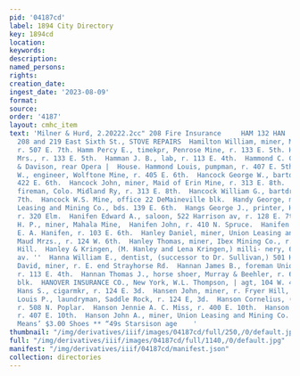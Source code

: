 ```yaml
---
pid: '04187cd'
label: 1894 City Directory
key: 1894cd
location: 
keywords: 
description: 
named_persons: 
rights: 
creation_date: 
ingest_date: '2023-08-09'
format: 
source: 
order: '4187'
layout: cmhc_item
text: 'Milner & Hurd, 2.20222.2cc" 208 Fire Insurance     HAM 132 HAN     E, H. ANDREWS,
  208 and 219 East Sixth St., STOVE REPAIRS  Hamilton William, miner, Mahala Mine,
  r. 507 E. 7th. Hamm Percy E., timekpr, Penrose Mine, r. 133 E. 5th. Hamm Sarah EK.
  Mrs., r. 133 E. 5th.  Hamman J. B., lab, r. 113 E. 4th.  Hammond C. C., lab, Younger
  & Davison, rear Opera |  House. Hammond Louis, pumpman, r. 407 E. 5th. Hanault Joseph
  W., engineer, Wolftone Mine, r. 405 E. 6th.  Hancock George W., bartdr, Hotel Vendome,r.
  422 E. 6th.  Hancock John, miner, Maid of Erin Mine, r. 313 E. 8th.  Hancock Thomas,
  fireman, Colo. Midland Ry, r. 313 E. 8th.  Hancock William G., bartdr, r. 133 W.
  7th.  Hancock W.S. Mine, office 22 DeMaineville blk.  Handy George, miner, Union
  Leasing and Mining Co., bds. 139 E. 6th.  Hangs George J., printer, Herald-Democrat,
  r. 320 Elm.  Hanifen Edward A., saloon, 522 Harrison av, r. 128 E. 7th.  Hanifen
  H. P., miner, Mahala Mine,  Hanifen John, r. 410 N. Spruce.  Hanifen Timothy, bartdr,
  E. A. Hanifen, r. 103 E. 6th.  Hanley Daniel, miner, Union Leasing and Mining Co.  Hanley
  Maud Mrzs., r. 124 W. 6th.  Hanley Thomas, miner, Ibex Mining Co., r. Ibex, Breece
  Hill.  Hanley & Kringen, (M. Hanley and Lena Kringen,) milli- nery, 614 Harrison
  av. ''  Hanna William E., dentist, (successor to Dr. Sullivan,) 501 Harrison av.  Hannan
  David, miner, r. E. end Strayhorse Rd.  Hannan James B., foreman Union Smelter,
  r. 113 E. 4th.  Hannan Thomas J., horse shoer, Murray & Beehler, r. 64 | Clarendon
  blk.  HANOVER INSURANCE CO., New York, W.L. Thompson, | agt, 104 W. 4th.  Hansen
  Hans S., cigarmkr, r. 124 E. 3d.  Hansen John, miner, r. Fryer Hill, head E. 7th.  Hansen
  Louis P., laundryman, Saddle Rock, r. 124 E, 3d.  Hanson Cornelius, (Milo & Hanson,)
  r. 508 N. Poplar.  Hanson Jennie A. C. Miss, r. 400 E. 10th.  Hanson John, carpenter,
  r. 407 E. 10th.  Hanson John A., miner, Union Leasing and Mining Co.     Buy Jas.
  Means’ $3.00 Shoes ** “49s Starsison age    '
thumbnail: "/img/derivatives/iiif/images/04187cd/full/250,/0/default.jpg"
full: "/img/derivatives/iiif/images/04187cd/full/1140,/0/default.jpg"
manifest: "/img/derivatives/iiif/04187cd/manifest.json"
collection: directories
---
```


